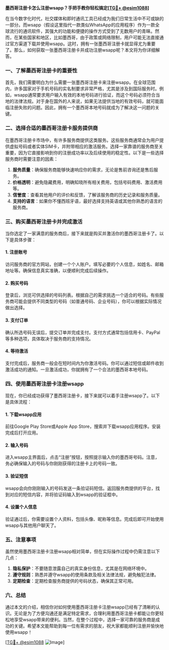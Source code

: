 **墨西哥注册卡怎么注册wsapp？手把手教你轻松搞定[[TG💪+ @esim1088](https://t.me/s/esim1088)]**

在当今数字化时代，社交媒体和即时通讯工具已经成为我们日常生活中不可或缺的一部分。而wsapp（假设这里指代一款类似WhatsApp的应用程序）作为一款全球流行的通讯软件，其强大的功能和便捷的操作方式受到了无数用户的青睐。然而，在某些国家和地区，比如墨西哥，由于政策或网络限制，用户可能无法直接通过官方渠道下载并使用wsapp。这时，拥有一张墨西哥注册卡就显得尤为重要了。那么，如何获取一张墨西哥注册卡并成功注册wsapp呢？本文将为你详细解答。

### 一、了解墨西哥注册卡的重要性

首先，我们需要明白为什么需要一张墨西哥注册卡来注册wsapp。在全球范围内，许多国家对于手机号码的实名制要求非常严格，尤其是涉及到国际服务时。例如，wsapp通常要求用户输入有效的本地号码进行验证，而这个号码必须符合当地的法律法规。对于身在国外的人来说，如果无法提供当地的有效号码，就可能面临注册失败的问题。因此，拥有一个墨西哥本地号码就成为了解决这一问题的关键。

### 二、选择合适的墨西哥注册卡服务提供商

在墨西哥注册卡市场中，有许多服务商提供这类服务。这些服务商通常会为用户提供虚拟号码或者实体SIM卡，并附带相应的激活服务。选择一家靠谱的服务商至关重要，因为它直接影响到你的注册成功率以及后续使用的稳定性。以下是一些选择服务商时需要注意的因素：

1. **服务质量**：确保服务商能够快速响应你的需求，无论是售前咨询还是售后服务。
2. **价格透明**：避免隐藏费用，明确知晓所有相关费用，包括号码费用、激活费用等。
3. **信誉度**：查看其他用户的评价和反馈，了解该服务商的历史记录和服务质量。
4. **支持的语言**：如果你不懂西班牙语，最好选择支持英语或其他你熟悉的语言的服务商。

### 三、购买墨西哥注册卡并完成激活

当你选定了一家满意的服务商后，接下来就是购买并激活你的墨西哥注册卡了。以下是具体步骤：

#### 1. 注册账号
访问服务商的官方网站，创建一个个人账户。填写必要的个人信息，如姓名、邮箱地址等。确保信息真实准确，以便顺利完成后续操作。

#### 2. 购买号码
登录后，浏览可供选择的号码列表。根据自己的需求挑选一个适合的号码。有些服务商可能会提供不同类型的号码（如普通号码、企业号码），你可以根据实际情况做出选择。

#### 3. 支付订单
确认所选号码无误后，提交订单并完成支付。支付方式通常包括信用卡、PayPal等多种选项，具体取决于服务商的支持情况。

#### 4. 等待激活
支付完成后，服务商一般会在短时间内为你激活号码。你可以通过短信或邮件收到激活成功的通知。一旦激活成功，你就拥有了一个合法的墨西哥本地号码。

### 四、使用墨西哥注册卡注册wsapp

现在，你已经成功获得了墨西哥注册卡，接下来就可以着手注册wsapp了。以下是具体流程：

#### 1. 下载wsapp应用
前往Google Play Store或Apple App Store，搜索并下载wsapp应用程序。安装完成后打开应用。

#### 2. 输入号码
进入wsapp主界面后，点击“注册”按钮，按照提示输入你的墨西哥号码。注意，务必确保输入的号码与你刚刚获得的注册卡上的号码一致。

#### 3. 验证短信
wsapp会向你刚刚输入的号码发送一条验证码短信。返回服务商提供的平台，找到对应的短信内容，并将验证码输入到wsapp的验证框中。

#### 4. 设置个人信息
验证通过后，你需要设置个人资料，包括头像、昵称等信息。完成后即可开始使用wsapp与其他用户聊天了。

### 五、注意事项

虽然使用墨西哥注册卡注册wsapp相对简单，但在实际操作过程中仍需注意以下几点：

1. **隐私保护**：不要随意泄露自己的真实身份信息，尤其是在网络环境中。
2. **遵守规则**：熟悉并遵守wsapp的使用条款及相关法律法规，避免触犯法律。
3. **定期检查**：定期检查服务商提供的号码状态，确保其正常可用。

### 六、总结

通过本文的介绍，相信你对如何使用墨西哥注册卡注册wsapp已经有了清晰的认识。无论是为了方便沟通还是满足特定需求，合理利用墨西哥注册卡都能让你更轻松地享受wsapp带来的便利。当然，在整个过程中，选择一家可靠的服务商是成功的关键。希望本文能帮助到每一位有需求的朋友，祝大家都能顺利注册并愉快地使用wsapp！

[[TG💪+ @esim1088](https://t.me/s/esim1088) ![Image](https://i.postimg.cc/4NQfJmqS/Snipaste-2025-05-13-00-14-12.png)]
